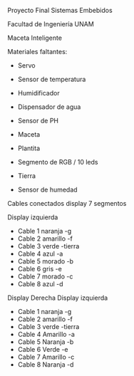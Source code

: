 Proyecto Final Sistemas Embebidos

Facultad de Ingeniería UNAM

Maceta Inteligente

Materiales faltantes: 

  - Servo
  
  - Sensor de temperatura
  
  - Humidificador
  
  - Dispensador de agua
  
  - Sensor de PH
  
  - Maceta
  
  - Plantita
  
  - Segmento de RGB / 10 leds
  
  - Tierra

  - Sensor de humedad


Cables conectados display 7 segmentos

Display izquierda
  - Cable 1 naranja -g
  - Cable 2 amarillo -f 
  - Cable 3 verde -tierra
  - Cable 4 azul -a
  - Cable 5 morado -b
  - Cable 6 gris -e
  - Cable 7 morado -c
  - Cable 8 azul -d


Display Derecha
  Display izquierda
  - Cable 1 naranja -g
  - Cable 2 amarillo -f 
  - Cable 3 verde -tierra
  - Cable 4 Amarillo -a
  - Cable 5 Naranja -b
  - Cable 6 Verde -e
  - Cable 7 Amarillo -c
  - Cable 8 Naranja -d